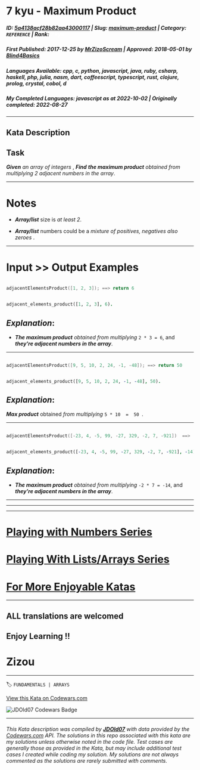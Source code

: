 # 7 kyu - Maximum Product 

##### **ID**: [5a4138acf28b82aa43000117](https://www.codewars.com/kata/5a4138acf28b82aa43000117) | **Slug**: [maximum-product](https://www.codewars.com/kata/5a4138acf28b82aa43000117) | **Category**: `REFERENCE` | **Rank**: <span style="color:white">7 kyu</span>

##### **First Published**: 2017-12-25 ***by*** [MrZizoScream](https://www.codewars.com/users/MrZizoScream) | **Approved**: 2018-05-01 ***by*** [Blind4Basics](https://www.codewars.com/users/Blind4Basics)

##### **Languages Available**: cpp, c, python, javascript, java, ruby, csharp, haskell, php, julia, nasm, dart, coffeescript, typescript, rust, clojure, prolog, crystal, cobol, d

##### **My Completed Languages**: javascript ***as at*** 2022-10-02 | **Originally completed**: 2022-08-27

---

## Kata Description


## Task



**_Given_** *an array of integers* , **_Find_** **_the maximum product_** *obtained from multiplying 2 adjacent numbers in the array*.

____



# Notes



* **_Array/list_** size is *at least 2*.



* **_Array/list_** numbers could be a *mixture of positives, negatives also zeroes* .

___



# Input >> Output Examples

```cpp

adjacentElementsProduct([1, 2, 3]); ==> return 6

```

```prolog

adjacent_elements_product([1, 2, 3], 6).

```



## **_Explanation_**:



* **_The maximum product_** *obtained from multiplying* ` 2 * 3 = 6 `, and **_they're adjacent numbers in the array_**.

___

```cpp

adjacentElementsProduct([9, 5, 10, 2, 24, -1, -48]); ==> return 50

```

```prolog

adjacent_elements_product([9, 5, 10, 2, 24, -1, -48], 50).

```

## **_Explanation_**:

**_Max product_** obtained *from multiplying*   ``` 5 * 10  =  50  ```.

___

```cpp

adjacentElementsProduct([-23, 4, -5, 99, -27, 329, -2, 7, -921])  ==>  return -14

```

```prolog

adjacent_elements_product([-23, 4, -5, 99, -27, 329, -2, 7, -921], -14).

```



## **_Explanation_**:



* **_The maximum product_** *obtained from multiplying* ` -2 * 7 = -14 `, and **_they're adjacent numbers in the array_**.

___

___

___



# [Playing with Numbers Series](https://www.codewars.com/collections/playing-with-numbers)



# [Playing With Lists/Arrays Series](https://www.codewars.com/collections/playing-with-lists-slash-arrays)



# [For More Enjoyable Katas](http://www.codewars.com/users/MrZizoScream/authored)

___



## ALL translations are welcomed



## Enjoy Learning !!

# Zizou



---


🏷 `FUNDAMENTALS | ARRAYS`


[View this Kata on Codewars.com](https://www.codewars.com/kata/5a4138acf28b82aa43000117)

![](https://www.codewars.com/users/jdold07/badges/large "JDOld07 Codewars Badge")

---

###### *This Kata description was compiled by [**JDOld07**](https://tpstech.dev) with data provided by the [Codewars.com](https://www.codewars.com) API.  The solutions in this repo associated with this kata are my solutions unless otherwise noted in the code file.  Test cases are generally those as provided in the Kata, but may include additional test cases I created while coding my solution.  My solutions are not always commented as the solutions are rarely submitted with comments.*
